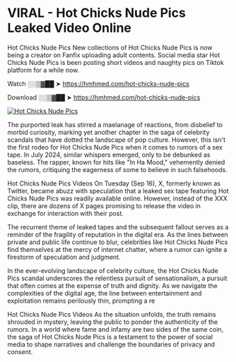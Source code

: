 # VIRAL - Hot Chicks Nude Pics Leaked Video Online

Hot Chicks Nude Pics New collections of Hot Chicks Nude Pics is now being a creator on Fanfix uploading adult contents. Social media star Hot Chicks Nude Pics is been posting short videos and naughty pics on Tiktok platform for a while now.

Watch ░░▒▓██ ➤ https://hmhmed.com/hot-chicks-nude-pics

Download ░░▒▓██ ➤ https://hmhmed.com/hot-chicks-nude-pics

[![Hot Chicks Nude Pics](https://i.imgur.com/dJHk4Zq.gif)](https://hmhmed.com/hot-chicks-nude-pics)

The purported leak has stirred a maelanage of reactions, from disbelief to morbid curiosity, marking yet another chapter in the saga of celebrity scandals that have dotted the landscape of pop culture. However, this isn't the first rodeo for Hot Chicks Nude Pics when it comes to rumors of a sex tape. In July 2024, similar whispers emerged, only to be debunked as baseless. The rapper, known for hits like "In Ha Mood," vehemently denied the rumors, critiquing the eagerness of some to believe in such falsehoods.

Hot Chicks Nude Pics Videos
On Tuesday (Sep 16), X, formerly known as Twitter, became abuzz with speculation that a leaked sex tape featuring Hot Chicks Nude Pics was readily available online. However, instead of the XXX clip, there are dozens of X pages promising to release the video in exchange for interaction with their post.

The recurrent theme of leaked tapes and the subsequent fallout serves as a reminder of the fragility of reputation in the digital era. As the lines between private and public life continue to blur, celebrities like Hot Chicks Nude Pics find themselves at the mercy of internet chatter, where a rumor can ignite a firestorm of speculation and judgment.

In the ever-evolving landscape of celebrity culture, the Hot Chicks Nude Pics scandal underscores the relentless pursuit of sensationalism, a pursuit that often comes at the expense of truth and dignity. As we navigate the complexities of the digital age, the line between entertainment and exploitation remains perilously thin, prompting a re

Hot Chicks Nude Pics Videos
As the situation unfolds, the truth remains shrouded in mystery, leaving the public to ponder the authenticity of the rumors. In a world where fame and infamy are two sides of the same coin, the saga of Hot Chicks Nude Pics is a testament to the power of social media to shape narratives and challenge the boundaries of privacy and consent.